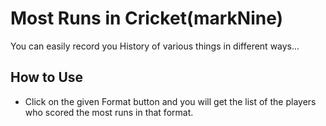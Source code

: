 # Most Runs in Cricket(markNine)
You can easily record you History of various things in different ways...

## How to Use

* Click on the given Format button and you will get the list of the players who scored the most runs in that format.
